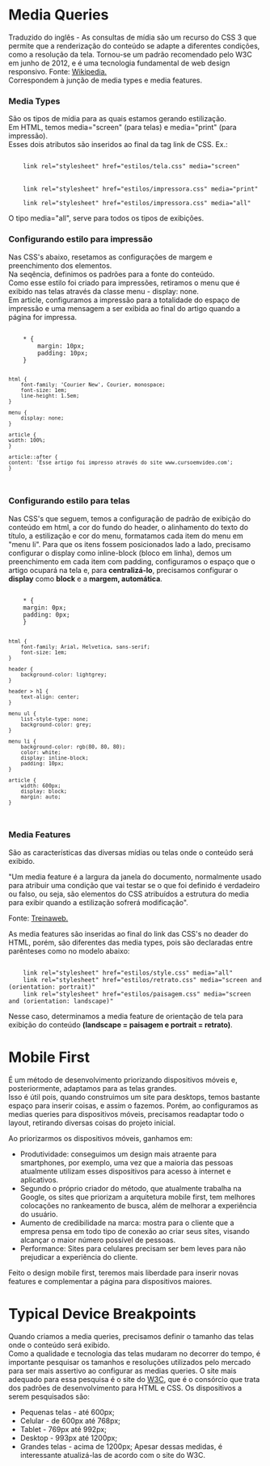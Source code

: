 # Media Queries

Traduzido do inglês - As consultas de mídia são um recurso do CSS 3 que permite que a renderização do conteúdo se adapte a diferentes condições, como a resolução da tela. Tornou-se um padrão recomendado pelo W3C em junho de 2012, e é uma tecnologia fundamental de web design responsivo. Fonte: <a href="https://en.wikipedia.org/wiki/Media_queries" target="_blank">Wikipedia.</a>  
Correspondem à junção de media types e media features.

### Media Types

São os tipos de mídia para as quais estamos gerando estilização.  
Em HTML, temos media="screen" (para telas) e media="print" (para impressão).  
Esses dois atributos são inseridos ao final da tag link de CSS. Ex.:  

<code>
    link rel="stylesheet" href="estilos/tela.css" media="screen"
</code><br>
<code>
    link rel="stylesheet" href="estilos/impressora.css" media="print"
</code>
<code>
    link rel="stylesheet" href="estilos/impressora.css" media="all"
</code>

O tipo media="all", serve para todos os tipos de exibições.

### Configurando estilo para impressão

Nas CSS's abaixo, resetamos as configurações de margem e preenchimento dos elementos.  
Na seqência, definimos os padrões para a fonte do conteúdo.  
Como esse estilo foi criado para impressões, retiramos o menu que é exibido nas telas através da classe menu - display: none.  
Em article, configuramos a impressão para a totalidade do espaço de impressão e uma mensagem a ser exibida ao final do artigo quando a página for impressa.

<code>
    * {
        margin: 10px;  
        padding: 10px;      
    }  
    
    html {
        font-family: 'Courier New', Courier, monospace;
        font-size: 1em;
        line-height: 1.5em;
    }

    menu {
        display: none;
    }

    article {
    width: 100%;
    }

    article::after {
    content: 'Esse artigo foi impresso através do site www.cursoemvideo.com';
    }
</code>

### Configurando estilo para telas

Nas CSS's que seguem, temos a configuração de padrão de exibição do conteúdo em html, a cor do fundo do header, o alinhamento do texto do título, a estilização e cor do menu, formatamos cada item do menu em "menu li". Para que os itens fossem posicionados lado a lado, precisamo configurar o display como inline-block (bloco em linha), demos um preenchimento em cada item com padding, configuramos o espaço que o artigo ocupará na tela e, para **centralizá-lo**, precisamos configurar o **display** como **block** e a **margem, automática**.

<code>
    * {
    margin: 0px;
    padding: 0px;    
    }

    html {
        font-family: Arial, Helvetica, sans-serif;
        font-size: 1em;
    }

    header {
        background-color: lightgrey;
    }

    header > h1 {
        text-align: center;
    }

    menu ul {
        list-style-type: none;
        background-color: grey;
    }

    menu li {
        background-color: rgb(80, 80, 80);
        color: white;
        display: inline-block;
        padding: 10px;
    }

    article {
        width: 600px;
        display: block;
        margin: auto;
    }
</code>

### Media Features

São as características das diversas mídias ou telas onde o conteúdo será exibido.

<quote>
    "Um media feature é a largura da janela do documento, normalmente usado para atribuir uma condição que vai testar se o que foi definido é verdadeiro ou falso, ou seja, são elementos do CSS atribuídos a estrutura do media para exibir quando a estilização sofrerá modificação".
</quote>

Fonte: <a href="https://www.treinaweb.com.br/blog/media-queries-o-que-sao-e-como-usar-no-css#:~:text=Um%20media%20feature%20%C3%A9%20a,quando%20a%20estiliza%C3%A7%C3%A3o%20sofrer%C3%A1%20modifica%C3%A7%C3%A3o." target="_blank">Treinaweb.</a>  

As media features são inseridas ao final do link das CSS's no deader do HTML, porém, são diferentes das media types, pois são declaradas entre parênteses como no modelo abaixo:  

<code>
    link rel="stylesheet" href="estilos/style.css" media="all"
    link rel="stylesheet" href="estilos/retrato.css" media="screen and (orientation: portrait)"
    link rel="stylesheet" href="estilos/paisagem.css" media="screen and (orientation: landscape)"
</code>

Nesse caso, determinamos a media feature de orientação de tela para exibição do conteúdo **(landscape = paisagem e portrait = retrato)**.

# Mobile First

É um método de desenvolvimento priorizando dispositivos móveis e, posteriormente, adaptamos para as telas grandes.  
Isso é útil pois, quando construimos um site para desktops, temos bastante espaço para inserir coisas, e assim o fazemos. Porém, ao configuramos as medias queries para dispositivos móveis, precisamos readaptar todo o layout, retirando diversas coisas do projeto inicial.  

Ao priorizarmos os dispositivos móveis, ganhamos em:
- Produtividade: conseguimos um design mais atraente para smartphones, por exemplo, uma vez que a maioria das pessoas atualmente utilizam esses dispositivos para acesso à internet e aplicativos.
- Segundo o próprio criador do método, que atualmente trabalha na Google, os sites que priorizam a arquitetura mobile first, tem melhores colocações no rankeamento de busca, além de melhorar a experiência do usuário.  
- Aumento de credibilidade na marca: mostra para o cliente que a empresa pensa em todo tipo de conexão ao criar seus sites, visando alcançar o maior número possível de pessoas.
- Performance: Sites para celulares precisam ser bem leves para não prejudicar a experiência do cliente.

Feito o design mobile first, teremos mais liberdade para inserir novas features e complementar a página para dispositivos maiores.

# Typical Device Breakpoints

Quando criamos a media queries, precisamos definir o tamanho das telas onde o conteúdo será exibido.  
Como a qualidade e tecnologia das telas mudaram no decorrer do tempo, é importante pesquisar os tamanhos e resoluções utilizados pelo mercado para ser mais assertivo ao configurar as medias queries. O site mais adequado para essa pesquisa é o site do <a href="https://www.w3.org/" target="_blank">W3C</a>, que é o consórcio que trata dos padrões de desenvolvimento para HTML e CSS.
Os dispositivos a serem pesquisados são:

- Pequenas telas - até 600px;
- Celular - de 600px até 768px;
- Tablet - 769px até 992px;
- Desktop - 993px até 1200px;
- Grandes telas - acima de 1200px;
Apesar dessas medidas, é interessante atualizá-las de acordo com o site do W3C.